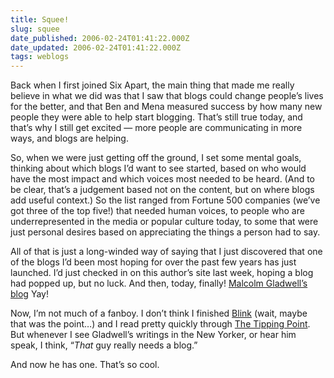 ```yaml
---
title: Squee!
slug: squee
date_published: 2006-02-24T01:41:22.000Z
date_updated: 2006-02-24T01:41:22.000Z
tags: weblogs
---
```


Back when I first joined Six Apart, the main thing that made me really believe in what we did was that I saw that blogs could change people’s lives for the better, and that Ben and Mena measured success by how many new people they were able to help start blogging. That’s still true today, and that’s why I still get excited — more people are communicating in more ways, and blogs are helping.

So, when we were just getting off the ground, I set some mental goals, thinking about which blogs I’d want to see started, based on who would have the most impact and which voices most needed to be heard. (And to be clear, that’s a judgement based not on the content, but on where blogs add useful context.) So the list ranged from Fortune 500 companies (we’ve got three of the top five!) that needed human voices, to people who are underrepresented in the media or popular culture today, to some that were just personal desires based on appreciating the things a person had to say.

All of that is just a long-winded way of saying that I just discovered that one of the blogs I’d been most hoping for over the past few years has just launched. I’d just checked in on this author’s site last week, hoping a blog had popped up, but no luck. And then, today, finally! [Malcolm Gladwell’s blog](http://gladwell.typepad.com/) Yay!

Now, I’m not much of a fanboy. I don’t think I finished [Blink](http://www.amazon.com/exec/obidos/ASIN/0316172324/2020-20) (wait, maybe that was the point…) and I read pretty quickly through [The Tipping Point](http://www.amazon.com/exec/obidos/ASIN/0316346624/2020-20). But whenever I see Gladwell’s writings in the New Yorker, or hear him speak, I think, “*That* guy really needs a blog.”

And now he has one. That’s so cool.
